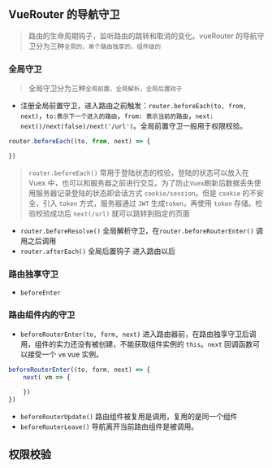 ## VueRouter 的导航守卫
> 路由的生命周期钩子，监听路由的跳转和取消的变化。vueRouter 的导航守卫分为三种`全局的，单个路由独享的，组件级的`

### 全局守卫
> 全局守卫分为三种`全局前置，全局解析，全局后置钩子`
* 注册全局前置守卫，进入路由之前触发：`router.beforeEach(to, from, next)`，`to:表示下一个进入的路由`，`from: 表示当前的路由`，`next: next()/next(false)/next('/url')`。全局前置守卫一般用于权限校验。
``` js
router.beforeEach((to, from, next) => {

})
```
> `router.beforeEach()` 常用于登陆状态的校验，登陆的状态可以放入在 Vuex 中，也可以和服务器之前进行交互。为了防止`Vuex`刷新后数据丢失使用服务器记录登陆的状态即会话方式 `cookie/session`。但是 `cookie` 的不安全，引入 `token` 方式，服务器通过 `JWT` 生成`token`，再使用 `token` 存储。检验校验成功后 `next(/url)` 就可以跳转到指定的页面

* `router.beforeResolve()` 全局解析守卫，在`router.beforeRouterEnter()` 调用之后调用
* `router.afterEach()` 全局后置钩子 进入路由以后

### 路由独享守卫
* `beforeEnter`


###  路由组件内的守卫
* `beforeRouterEnter(to, form, next)` 进入路由器前，在路由独享守卫后调用，组件的实力还没有被创建，不能获取组件实例的 `this`。`next` 回调函数可以接受一个 `vm` vue 实例。
``` js
beforeRouterEnter((to, form, next) => {
    next( vm => {

    })
})

```
* `beforeRouterUpdate()` 路由组件被复用是调用，复用的是同一个组件
* `beforeRouterLeave()` 导航离开当前路由组件是被调用。


## 权限校验




